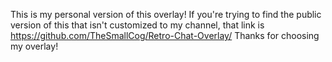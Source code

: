 This is my personal version of this overlay! If you're trying to find the public version of this that isn't customized to my channel, that link is https://github.com/TheSmallCog/Retro-Chat-Overlay/
Thanks for choosing my overlay!
